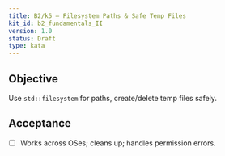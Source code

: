 ```yaml
---
title: B2/k5 — Filesystem Paths & Safe Temp Files
kit_id: b2_fundamentals_II
version: 1.0
status: Draft
type: kata
---
```

## Objective
Use `std::filesystem` for paths, create/delete temp files safely.
## Acceptance
- [ ] Works across OSes; cleans up; handles permission errors.